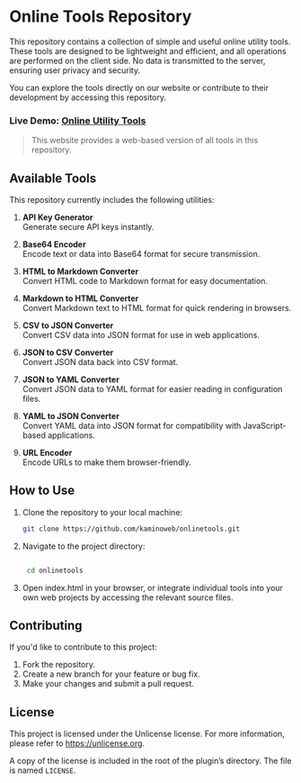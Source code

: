 # Online Tools Repository

This repository contains a collection of simple and useful online utility tools. These tools are designed to be lightweight and efficient, and all operations are performed on the client side. No data is transmitted to the server, ensuring user privacy and security.

You can explore the tools directly on our website or contribute to their development by accessing this repository.

### Live Demo: [Online Utility Tools](https://kaminoweb.github.io/onlinetools/)  
> This website provides a web-based version of all tools in this repository.

## Available Tools

This repository currently includes the following utilities:

1. **API Key Generator**  
   Generate secure API keys instantly.

2. **Base64 Encoder**  
   Encode text or data into Base64 format for secure transmission.

3. **HTML to Markdown Converter**  
   Convert HTML code to Markdown format for easy documentation.

4. **Markdown to HTML Converter**  
   Convert Markdown text to HTML format for quick rendering in browsers.

5. **CSV to JSON Converter**  
   Convert CSV data into JSON format for use in web applications.

6. **JSON to CSV Converter**  
   Convert JSON data back into CSV format.

7. **JSON to YAML Converter**  
   Convert JSON data to YAML format for easier reading in configuration files.

8. **YAML to JSON Converter**  
   Convert YAML data into JSON format for compatibility with JavaScript-based applications.

9. **URL Encoder**  
   Encode URLs to make them browser-friendly.

## How to Use

1. Clone the repository to your local machine:

   ```bash
   git clone https://github.com/kaminoweb/onlinetools.git
   ```

2. Navigate to the project directory:


   ```bash

    cd onlinetools
   ```

3. Open index.html in your browser, or integrate individual tools into your own web projects by accessing the relevant source files.


## Contributing

If you'd like to contribute to this project:

1. Fork the repository.
2. Create a new branch for your feature or bug fix.
3.  Make your changes and submit a pull request.

## License

This project is licensed under the Unlicense license. For more information, please refer to <https://unlicense.org>.

A copy of the license is included in the root of the plugin’s directory. The file is named `LICENSE`.
